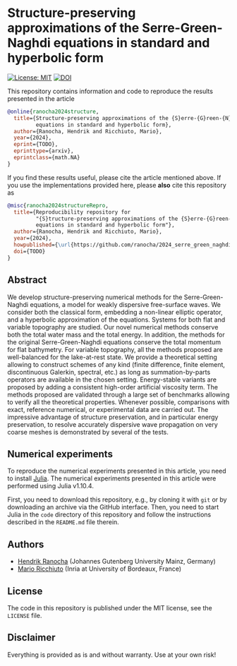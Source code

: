 # Structure-preserving approximations of the Serre-Green-Naghdi equations in standard and hyperbolic form

[![License: MIT](https://img.shields.io/badge/License-MIT-success.svg)](https://opensource.org/licenses/MIT)
[![DOI](https://zenodo.org/badge/DOI/TODO.svg)](https://zenodo.org/doi/TODO)

This repository contains information and code to reproduce the results presented
in the article
```bibtex
@online{ranocha2024structure,
  title={Structure-preserving approximations of the {S}erre-{G}reen-{N}aghdi
         equations in standard and hyperbolic form},
  author={Ranocha, Hendrik and Ricchiuto, Mario},
  year={2024},
  eprint={TODO},
  eprinttype={arxiv},
  eprintclass={math.NA}
}
```

If you find these results useful, please cite the article mentioned above. If you
use the implementations provided here, please **also** cite this repository as
```bibtex
@misc{ranocha2024structureRepro,
  title={Reproducibility repository for
         "{S}tructure-preserving approximations of the {S}erre-{G}reen-{N}aghdi
         equations in standard and hyperbolic form"},
  author={Ranocha, Hendrik and Ricchiuto, Mario},
  year={2024},
  howpublished={\url{https://github.com/ranocha/2024_serre_green_naghdi}},
  doi={TODO}
}
```

## Abstract

We develop structure-preserving numerical methods for the 
Serre-Green-Naghdi equations, a model for weakly dispersive
free-surface waves. We consider both the classical form, 
embedding a non-linear elliptic operator, and a hyperbolic
approximation of the equations. Systems for both flat and
variable topography are studied. Our novel numerical methods
conserve both the total water mass and the total energy.
In addition, the methods for the original Serre-Green-Naghdi
equations conserve the total momentum for flat bathymetry.
For variable topography, all the methods proposed are well-balanced
for the lake-at-rest state.
We provide  a theoretical setting allowing to construct schemes
of any kind (finite difference, finite element, discontinuous Galerkin,
spectral, etc.) as long as summation-by-parts operators are available
in the chosen setting. Energy-stable variants are proposed by adding
a consistent high-order artificial viscosity term.
The methods proposed are validated through a large set of benchmarks
allowing to verify all the theoretical properties. Whenever possible,
comparisons with exact, reference numerical, or experimental data
are carried out. The impressive advantage of structure preservation,
and in particular energy preservation, to resolve accurately
dispersive wave propagation on very coarse meshes is demonstrated
by several of the tests.


## Numerical experiments

To reproduce the numerical experiments presented in this article, you need
to install [Julia](https://julialang.org/).
The numerical experiments presented in this article were performed using
Julia v1.10.4.

First, you need to download this repository, e.g., by cloning it with `git`
or by downloading an archive via the GitHub interface. Then, you need to start
Julia in the `code` directory of this repository and follow the instructions
described in the `README.md` file therein.


## Authors

- [Hendrik Ranocha](https://ranocha.de) (Johannes Gutenberg University Mainz, Germany)
- [Mario Ricchiuto](https://team.inria.fr/cardamom/marioricchiuto) (Inria at University of Bordeaux, France)


## License

The code in this repository is published under the MIT license, see the
`LICENSE` file.


## Disclaimer

Everything is provided as is and without warranty. Use at your own risk!
